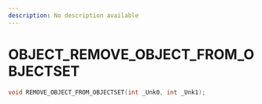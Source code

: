 ```yaml
---
description: No description available 
---
```


# OBJECT\_REMOVE_OBJECT_FROM_OBJECTSET

```cpp
void REMOVE_OBJECT_FROM_OBJECTSET(int _Unk0, int _Unk1);
```
